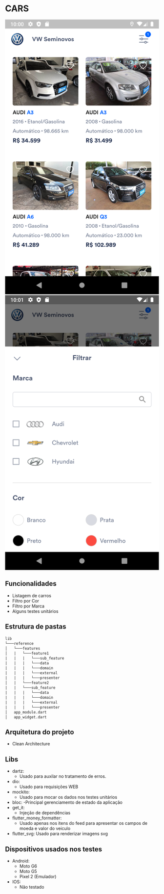 # CARS
![image info](./screenshot_1.png)
![image info](./screenshot_2.png)
## Funcionalidades
- Listagem de carros  
- Filtro por Cor  
- Filtro por Marca  
- Alguns testes unitários
## Estrutura de pastas

```
lib
└───reference
│   └───features
│   |  	└───feature1
|	|   |   └───sub_feature
|	|   |	└───data
|	|   |	└───domain
|	|   |	└───external
|	|   |	└───presenter
│   |   └───feature2
|   |	└───sub_feature
|   |   |	└───data
|   |   |	└───domain
|   |   |	└───external
|   |   |	└───presenter
│   app_module.dart
│   app_widget.dart  
```
## Arquitetura do projeto
-   Clean Architecture
## Libs
- dartz:
	- Usado para auxilar no tratamento de erros.
- dio: 
	- Usado para requisições WEB
- mockito: 
	- Usado para mocar os dados nos testes unitários
- bloc: 
	-Principal gerenciamento de estado da aplicação 
- get_it:
	- Injeção de dependências
- flutter_money_formatter:
	-  Usado apenas nos itens do feed para apresentar os campos de moeda e valor do veiculo
- flutter_svg: Usado para renderizar imagens svg
## Dispositivos usados nos testes
- Android: 
	- Moto G6
	-  Moto G5
	-  Pixel 2 (Emulador)
- IOS: 
	-  Não testado
